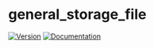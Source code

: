 # general\_storage\_file

[![Version](https://img.shields.io/crates/v/general_storage_file.svg)](https://crates.io/crates/general_storage_file)
[![Documentation](https://docs.rs/general_storage_file/badge.svg)](https://docs.rs/general_storage_file)
